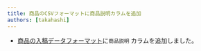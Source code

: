 ```yaml
---
title: 商品のCSVフォーマットに商品説明カラムを追加
authors: [takahashi]
---
```



<!-- truncate -->

- [商品の入稿データフォーマット](/docs/csv)に`商品説明` カラムを追加しました。

